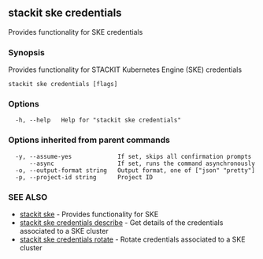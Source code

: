 ## stackit ske credentials

Provides functionality for SKE credentials

### Synopsis

Provides functionality for STACKIT Kubernetes Engine (SKE) credentials

```
stackit ske credentials [flags]
```

### Options

```
  -h, --help   Help for "stackit ske credentials"
```

### Options inherited from parent commands

```
  -y, --assume-yes             If set, skips all confirmation prompts
      --async                  If set, runs the command asynchronously
  -o, --output-format string   Output format, one of ["json" "pretty"]
  -p, --project-id string      Project ID
```

### SEE ALSO

* [stackit ske](./stackit_ske.md)	 - Provides functionality for SKE
* [stackit ske credentials describe](./stackit_ske_credentials_describe.md)	 - Get details of the credentials associated to a SKE cluster
* [stackit ske credentials rotate](./stackit_ske_credentials_rotate.md)	 - Rotate credentials associated to a SKE cluster

